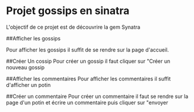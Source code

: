 # Projet gossips en sinatra

L'objectif de ce projet est de découvrire la gem Synatra

##Afficher les gossips

Pour afficher les gossips il suffit de se rendre sur la page d'accueil.

##Créer Un cossip
Pour créer un gossip il faut cliquer sur "Créer un nouveau gossip

##Afficher les commentaires
Pour afficher les commentaires il suffit d'afficher un potin

##Créer un commentaire
Pour créer un commentaire il faut se rendre sur la page d'un potin et écrire un commentaire puis cliquer sur "envoyer
